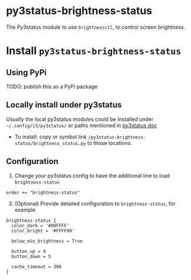# py3status-brightness-status
The Py3status module to use `brightnessctl`, to control screen brightness.

# Install `py3status-brightness-status`

## Using PyPi

TODO: publish this as a PyPi package

## Locally install under py3status

Usually the local py3status modules could be installed under `~/.config/i3/py3status/` or paths mentioned in [py3status doc](https://py3status.readthedocs.io/en/latest/writing_modules.html#importing-custom-modules "py3status doc") 

- To install: copy or symbol link `/py3status-brightness-status/brightness_status.py` to those locations.

## Configuration

1. Change your py3status config to have the additional line to load `brightness-status`

```
order += "brightness-status"
```

2. (Optional) Provide detailed configuration to `brightness-status`, for example

```
brightness-status {
  color_dark = '#00FFFF'
  color_bright = '#FFFF00'

  below_min_brightness = True

  button_up = 4
  button_down = 5

  cache_timeout = 300
}
```
